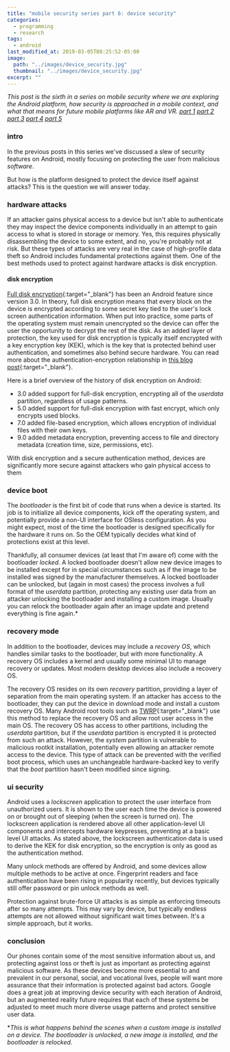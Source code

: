 ```yaml
---
title: "mobile security series part 6: device security"
categories:
  - programming
  - research
tags:
  - android
last_modified_at: 2019-03-05T08:25:52-05:00
image: 
  path: "../images/device_security.jpg"
  thumbnail: "../images/device_security.jpg"
excerpt: ""
---
```


*This post is the sixth in a series on mobile security where we are exploring the Android platform, how security is approached in a mobile context, and what that means for future mobile platforms like AR and VR. [part 1](/android-security-pt-1) [part 2](/android-security-pt-2) [part 3](/android-security-pt-3) [part 4](/android-security-pt-4) [part 5](/android-security-pt-5)* 



### intro
In the previous posts in this series we've discussed a slew of security features on Android, mostly focusing on protecting the user from malicious *software*. 

But how is the platform designed to protect the device itself against attacks? This is the question we will answer today.

### hardware attacks
If an attacker gains physical access to a device but isn't able to authenticate they may inspect the device components individually in an attempt to gain access to what is stored in storage or memory. Yes, this requires physically disassembling the device to some extent, and no, you're probably not at risk. But these types of attacks are very real in the case of high-profile data theft so Android includes fundamental protections against them. One of the best methods used to protect against hardware attacks is disk encryption. 

#### disk encryption
[Full disk encryption](https://source.android.com/security/encryption/full-disk.html){:target="_blank"} has been an Android feature since version 3.0. In theory, full disk encryption means that every block on the device is encrypted according to some secret key tied to the user's lock screen authentication information. When put into practice, some parts of the operating system must remain unencrypted so the device can offer the user the opportunity to decrypt the rest of the disk. As an added layer of protection, the key used for disk encryption is typically itself encrypted with a key encryption key (KEK), which is the key that is protected behind user authentication, and sometimes also behind secure hardware. You can read more about the authentication-encryption relationship in [this blog post](https://dustri.org/b/android-encryptions-resistance-against-bruteforce-explain-it-like-im-five.html){:target="_blank"}.

Here is a brief overview of the history of disk encryption on Android:
- 3.0 added support for full-disk encryption, encrypting all of the *userdata* partition, regardless of usage patterns.
- 5.0 added support for full-disk encryption with fast encrypt, which only encrypts used blocks.
- 7.0 added file-based encryption, which allows encryption of individual files with their own keys.
- 9.0 added metadata encryption, preventing access to file and directory metadata (creation time, size, permissions, etc).

With disk encryption and a secure authentication method, devices are significantly more secure against attackers who gain physical access to them 

### device boot
The *bootloader* is the first bit of code that runs when a device is started. Its job is to initialize all device components, kick off the operating system, and potentially provide a non-UI interface for OSless configuration. As you might expect, most of the time the bootloader is designed specifically for the hardware it runs on. So the OEM typically decides what kind of protections exist at this level.

Thankfully, all consumer devices (at least that I'm aware of) come with the bootloader *locked*. A locked bootloader doesn't allow new device images to be installed except for in special circumstances such as if the image to be installed was signed by the manufacturer themselves. A locked bootloader can be unlocked, but (again in most cases) the process involves a full format of the *userdata* partition, protecting any existing user data from an attacker unlocking the bootloader and installing a custom image. Usually you can relock the bootloader again after an image update and pretend everything is fine again.*

### recovery mode
In addition to the bootloader, devices may include a *recovery OS*, which handles similar tasks to the bootloader, but with more functionality. A recovery OS includes a kernel and usually some minimal UI to manage recovery or updates. Most modern desktop devices also include a recovery OS.

The recovery OS resides on its own *recovery* partition, providing a layer of separation from the main operating system. If an attacker has access to the bootloader, they can put the device in download mode and install a custom recovery OS. Many Android root tools such as [TWRP](https://twrp.me/about/){:target="_blank"} use this method to replace the recovery OS and allow root user access in the main OS. The recovery OS has access to other partitions, including the *userdata* partition, but if the *userdata* partition is encrypted it is protected from such an attack. However, the *system* partition is vulnerable to malicious rootkit installation, potentially even allowing an attacker remote access to the device. This type of attack can be prevented with the verified boot process, which uses an unchangeable hardware-backed key to verify that the *boot* partition hasn't been modified since signing.

### ui security
Android uses a *lockscreen* application to protect the user interface from unauthorized users. It is shown to the user each time the device is powered on or brought out of sleeping (when the screen is turned on). The lockscreen application is rendered above all other application-level UI components and intercepts hardware keypresses, preventing at a basic level UI attacks. As stated above, the lockscreen authentication data is used to derive the KEK for disk encryption, so the encryption is only as good as the authentication method.

Many unlock methods are offered by Android, and some devices allow multiple methods to be active at once. Fingerprint readers and face authentication have been rising in popularity recently, but devices typically still offer password or pin unlock methods as well.

Protection against brute-force UI attacks is as simple as enforcing timeouts after so many attempts. This may vary by device, but typically endless attempts are not allowed without significant wait times between. It's a simple approach, but it works.

<!-- ### adb security
#### why secure the debugging interface?
#### current protections -->

### conclusion
Our phones contain some of the most sensitive information about us, and protecting against loss or theft is just as important as protecting against malicious software. As these devices become more essential to and prevalent in our personal, social, and vocational lives, people will want more assurance that their information is protected against bad actors. Google does a great job at improving device security with each iteration of Android, but an augmented reality future requires that each of these systems be adjusted to meet much more diverse usage patterns and protect sensitive user data.


*_This is what happens behind the scenes when a custom image is installed on a device. The bootloader is unlocked, a new image is installed, and the bootloader is relocked._